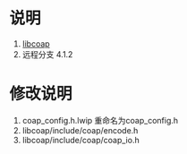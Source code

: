 # 说明
1. [libcoap](https://github.com/xukai871105/libcoap-demo)
2. 远程分支 4.1.2

# 修改说明
1. coap_config.h.lwip 重命名为coap_config.h
2. libcoap/include/coap/encode.h 
3. libcoap/include/coap/coap_io.h